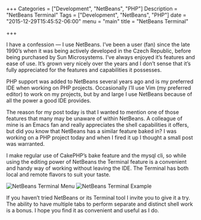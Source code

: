+++
Categories = ["Development", "NetBeans", "PHP"]
Description = "NetBeans Terminal"
Tags = ["Development", "NetBeans", "PHP"]
date = "2015-12-29T15:45:52-06:00"
menu = "main"
title = "NetBeans Terminal"

+++

I have a confession — I use NetBeans.  I’ve been a user (fan) since the late 1990’s when it was being actively developed in the Czech Republic, before being purchased by Sun Microsystems.  I’ve always enjoyed it’s features and ease of use.  It’s grown very nicely over the years and I don’t sense that it’s fully appreciated for the features and capabilities it possesses.

PHP support was added to NetBeans several years ago and is my preferred IDE when working on PHP projects.  Occasionally I’ll use Vim (my preferred editor) to work on my projects, but by and large I use NetBeans because of all the power a good IDE provides.

The reason for my post today is that I wanted to mention one of those features that many may be unaware of within NetBeans.  A colleague of mine is an Emacs fan and really appreciates the shell capabilities it offers, but did you know that NetBeans has a similar feature baked in?  I was working on a PHP project today and when I fired it up I thought a small post was warranted.

I make regular use of CakePHP’s bake feature and the mysql cli, so while using the editing power of NetBeans the Terminal feature is a convenient and handy way of working without leaving the IDE. The Terminal has both local and remote flavors to suit your taste.

<img src="/images/netbeans-terminal-2.png" alt="NetBeans Terminal Menu" />

<img src="/images/netbeans-terminal-3.png" alt="NetBeans Terminal Example" />

If you haven’t tried NetBeans or its Terminal tool I invite you to give it a try. The ability to have multiple tabs to perform separate and distinct shell work is a bonus. I hope you find it as convenient and useful as I do.
